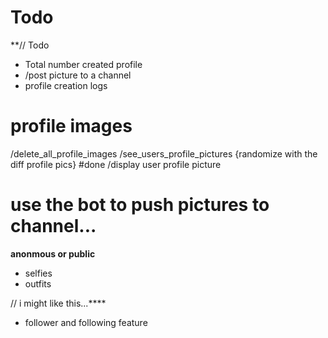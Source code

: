 # Todo 

**// Todo

* Total number created profile
* /post picture to a channel
* profile creation logs


# profile images
/delete_all_profile_images
/see_users_profile_pictures {randomize with the diff profile pics} #done 
/display user profile picture 

# use the bot to push pictures to channel...

**anonmous or public**
* selfies
* outfits

// i might like this...****
* follower and following feature
